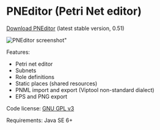 PNEditor (Petri Net editor)
========

[Download PNEditor](https://github.com/downloads/matmas/pneditor/pneditor-0.51.jar) (latest stable version, 0.51)

![PNEditor screenshot"](https://github.com/matmas/pneditor/raw/master/screenshot.png "PNEditor")

Features:

- Petri net editor
- Subnets
- Role definitions
- Static places (shared resources)
- PNML import and export (Viptool non-standard dialect)
- EPS and PNG export

Code license: [GNU GPL v3](http://www.gnu.org/licenses/gpl.html)

Requirements: Java SE 6+
